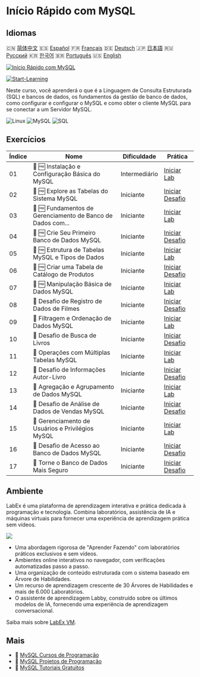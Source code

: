 # Início Rápido com MySQL

## Idiomas

🇨🇳 [简体中文](README_zh.md) 🇪🇸 [Español](README_es.md) 🇫🇷 [Français](README_fr.md) 🇩🇪 [Deutsch](README_de.md) 🇯🇵 [日本語](README_ja.md) 🇷🇺 [Русский](README_ru.md) 🇰🇷 [한국어](README_ko.md) 🇧🇷 [Português](README_pt.md) 🇺🇸 [English](README.md) 

[![Início Rápido com MySQL](https://cover-creator.labex.io/quick-start-with-mysql.png?lang=pt)](https://labex.io/pt/courses/quick-start-with-mysql)

[![Start-Learning](https://img.shields.io/badge/Start-Learning-whitesmoke?style=for-the-badge)](https://labex.io/pt/courses/quick-start-with-mysql)

Neste curso, você aprenderá o que é a Linguagem de Consulta Estruturada (SQL) e bancos de dados, os fundamentos da gestão de banco de dados, como configurar e configurar o MySQL e como obter o cliente MySQL para se conectar a um Servidor MySQL.

![Linux](https://img.shields.io/badge/Linux-whitesmoke?style=for-the-badge&logo=linux)
![MySQL](https://img.shields.io/badge/MySQL-whitesmoke?style=for-the-badge&logo=mysql)
![SQL](https://img.shields.io/badge/SQL-whitesmoke?style=for-the-badge&logo=sql)


## Exercícios

|   Índice | Nome                                                        | Dificuldade   | Prática                                                                                                                            |
|----------|-------------------------------------------------------------|---------------|------------------------------------------------------------------------------------------------------------------------------------|
|       01 | 📖 🆓 Instalação e Configuração Básica do MySQL             | Intermediário | <a target='_blank' href='https://labex.io/pt/tutorials/mysql-installation-and-basic-configuration-of-mysql-418415'>Iniciar Lab</a> |
|       02 | 🎯 🆓 Explore as Tabelas do Sistema MySQL                   | Iniciante     | <a target='_blank' href='https://labex.io/pt/tutorials/mysql-explore-mysql-system-tables-391702'>Iniciar Desafio</a>               |
|       03 | 📖 🆓 Fundamentos de Gerenciamento de Banco de Dados com... | Iniciante     | <a target='_blank' href='https://labex.io/pt/tutorials/mysql-database-management-fundamentals-with-mysql-418414'>Iniciar Lab</a>   |
|       04 | 🎯 🆓 Crie Seu Primeiro Banco de Dados MySQL                | Iniciante     | <a target='_blank' href='https://labex.io/pt/tutorials/mysql-create-your-first-mysql-database-418265'>Iniciar Desafio</a>          |
|       05 | 📖 🆓 Estrutura de Tabelas MySQL e Tipos de Dados           | Iniciante     | <a target='_blank' href='https://labex.io/pt/tutorials/mysql-mysql-table-structure-and-data-types-418307'>Iniciar Lab</a>          |
|       06 | 🎯 🆓 Criar uma Tabela de Catálogo de Produtos              | Iniciante     | <a target='_blank' href='https://labex.io/pt/tutorials/mysql-create-a-product-catalog-table-418298'>Iniciar Desafio</a>            |
|       07 | 📖 🆓 Manipulação Básica de Dados MySQL                     | Iniciante     | <a target='_blank' href='https://labex.io/pt/tutorials/sql-mysql-basic-data-manipulation-418303'>Iniciar Lab</a>                   |
|       08 | 🎯  Desafio de Registro de Dados de Filmes                  | Iniciante     | <a target='_blank' href='https://labex.io/pt/tutorials/mysql-record-movie-data-challenge-418302'>Iniciar Desafio</a>               |
|       09 | 📖  Filtragem e Ordenação de Dados MySQL                    | Iniciante     | <a target='_blank' href='https://labex.io/pt/tutorials/mysql-mysql-data-filtering-and-sorting-418305'>Iniciar Lab</a>              |
|       10 | 🎯  Desafio de Busca de Livros                              | Iniciante     | <a target='_blank' href='https://labex.io/pt/tutorials/mysql-book-search-challenge-418297'>Iniciar Desafio</a>                     |
|       11 | 📖  Operações com Múltiplas Tabelas MySQL                   | Iniciante     | <a target='_blank' href='https://labex.io/pt/tutorials/mysql-mysql-multi-table-operations-418306'>Iniciar Lab</a>                  |
|       12 | 🎯  Desafio de Informações Autor-Livro                      | Iniciante     | <a target='_blank' href='https://labex.io/pt/tutorials/mysql-author-book-information-challenge-418296'>Iniciar Desafio</a>         |
|       13 | 📖  Agregação e Agrupamento de Dados MySQL                  | Iniciante     | <a target='_blank' href='https://labex.io/pt/tutorials/mysql-mysql-data-aggregation-and-grouping-418304'>Iniciar Lab</a>           |
|       14 | 🎯  Desafio de Análise de Dados de Vendas MySQL             | Iniciante     | <a target='_blank' href='https://labex.io/pt/tutorials/mysql-mysql-sales-data-analysis-challenge-418301'>Iniciar Desafio</a>       |
|       15 | 📖  Gerenciamento de Usuários e Privilégios MySQL           | Iniciante     | <a target='_blank' href='https://labex.io/pt/tutorials/mysql-mysql-user-and-privileges-management-418308'>Iniciar Lab</a>          |
|       16 | 🎯  Desafio de Acesso ao Banco de Dados MySQL               | Iniciante     | <a target='_blank' href='https://labex.io/pt/tutorials/mysql-mysql-database-access-challenge-418300'>Iniciar Desafio</a>           |
|       17 | 🎯  Torne o Banco de Dados Mais Seguro                      | Iniciante     | <a target='_blank' href='https://labex.io/pt/tutorials/mysql-make-database-more-secure-391535'>Iniciar Desafio</a>                 |

## Ambiente

LabEx é uma plataforma de aprendizagem interativa e prática dedicada à programação e tecnologia. Combina laboratórios, assistência de IA e máquinas virtuais para fornecer uma experiência de aprendizagem prática sem vídeos.

![](https://tutorial-screenshot.getvm.io/images/vm-1725247253.png)

- Uma abordagem rigorosa de "Aprender Fazendo" com laboratórios práticos exclusivos e sem vídeos.
- Ambientes online interativos no navegador, com verificações automatizadas passo a passo.
- Uma organização de conteúdo estruturada com o sistema baseado em Árvore de Habilidades.
- Um recurso de aprendizagem crescente de 30 Árvores de Habilidades e mais de 6.000 Laboratórios.
- O assistente de aprendizagem Labby, construído sobre os últimos modelos de IA, fornecendo uma experiência de aprendizagem conversacional.

Saiba mais sobre [LabEx VM](https://support.labex.io/using-labex/virtual-machine).

## Mais

- 🔗 [MySQL Cursos de Programação](https://github.com/labex-labs/awesome-programming-courses)
- 🔗 [MySQL Projetos de Programação](https://github.com/labex-labs/awesome-programming-projects)
- 🔗 [MySQL Tutoriais Gratuitos](https://github.com/labex-labs/mysql-free-tutorials)

